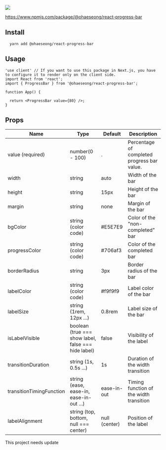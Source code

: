 ![](https://images.velog.io/images/alskt0419/post/7517c720-e26c-4b7c-82f0-c16fb1652ea2/progress_preview.gif)

https://www.npmjs.com/package/@ohaeseong/react-progress-bar

## Install 
```
  yarn add @ohaeseong/react-progress-bar
```

## Usage

```
'use client' // If you want to use this package in Next.js, you have to configure it to render only on the client side.
import React from 'react';
import { ProgressBar } from '@ohaeseong/react-progress-bar';

function App() {

  return <ProgressBar value={80} />;
}

```

## Props
| Name | Type | Default | Description |
| ------ | --- | --- | ------- |
| value (required)|  number(0 - 100)    |.    |    Percentage of completed progress bar value.     |
| width | string |  auto  | 	Width of the bar |
| height | string |  15px  | Height of the bar |
| margin | string |  none  | Margin of the bar |
| bgColor | string (color code) |  #E5E7E9  | 	Color of the "non-completed" bar |
| progressColor | string (color code) |  #706af3  | Color of the completed bar |
| borderRadius | string |  3px  | Border radius of the bar |
| labelColor |  string (color code) |  #f9f9f9  | Label color of the bar |
| labelSize | string (1rem, 12px ...) |  0.8rem  | Label size of the bar |
| isLabelVisible | boolean (true === show label, false === hide label) |  false  | Visibility of the label |
| transitionDuration | string (1s, 0.5s ...) |  1s  | Duration of the width transition |
| transitionTimingFunction |string (ease, ease-in, ease-in-out ...) |  ease-in-out  | Timing function of the width transition |
| labelAlignment | string (top, bottom, null === center) |  null (center)  | Position of the label |

This project needs update



